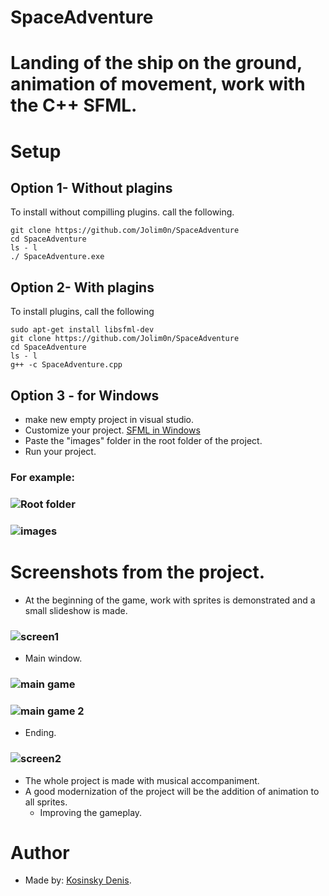 # SpaceAdventure
# Landing of the ship on the ground, animation of movement, work with the C++ SFML.
# Setup
## Option 1- Without plagins
To install without compilling plugins. call the following.
```
git clone https://github.com/Jolim0n/SpaceAdventure
cd SpaceAdventure
ls - l
./ SpaceAdventure.exe
```
## Option 2- With plagins
To install plugins, call the following
```
sudo apt-get install libsfml-dev
git clone https://github.com/Jolim0n/SpaceAdventure
cd SpaceAdventure
ls - l
g++ -c SpaceAdventure.cpp
```
## Option 3 - for Windows
+ make new empty project in visual studio.
+ Customize your project. [SFML in Windows](https://www.sfml-dev.org/tutorials/2.5/start-vc.php)
+ Paste the "images" folder in the root folder of the project.
+ Run your project.
### For example:
### ![Root folder](https://user-images.githubusercontent.com/55711116/83764993-4d896d00-a683-11ea-9963-793f989d972f.PNG)
### ![images](https://user-images.githubusercontent.com/55711116/83765142-7e69a200-a683-11ea-9d73-e753d0675cea.PNG)
# Screenshots from the project.
+ At the beginning of the game, work with sprites is demonstrated and a small slideshow is made.
### ![screen1](https://user-images.githubusercontent.com/55711116/83765682-25e6d480-a684-11ea-835b-cc67e7d58a15.PNG)
+ Main window.
### ![main game](https://user-images.githubusercontent.com/55711116/83765687-28492e80-a684-11ea-950d-ff7b1e0bc71c.PNG)
### ![main game 2](https://user-images.githubusercontent.com/55711116/83765689-28492e80-a684-11ea-9676-d501704f649c.PNG)
+ Ending.
### ![screen2](https://user-images.githubusercontent.com/55711116/83765692-28e1c500-a684-11ea-89e5-9f7b03ce9ce7.PNG)
+ The whole project is made with musical accompaniment.
+ A good modernization of the project will be the addition of animation to all sprites.
  + Improving the gameplay.
 # Author
+ Made by: [Kosinsky Denis](https://www.linkedin.com/in/denys-kosinskiy-025a391aa/).
